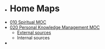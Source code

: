 - # Home Maps
- [010 Spiritual MOC](<010 Spiritual MOC.md>)
- [020 Personal Knowledge Management MOC](<020 Personal Knowledge Management MOC.md>)
    - [External sources](<External sources.md>)
    - Internal sources
- 
